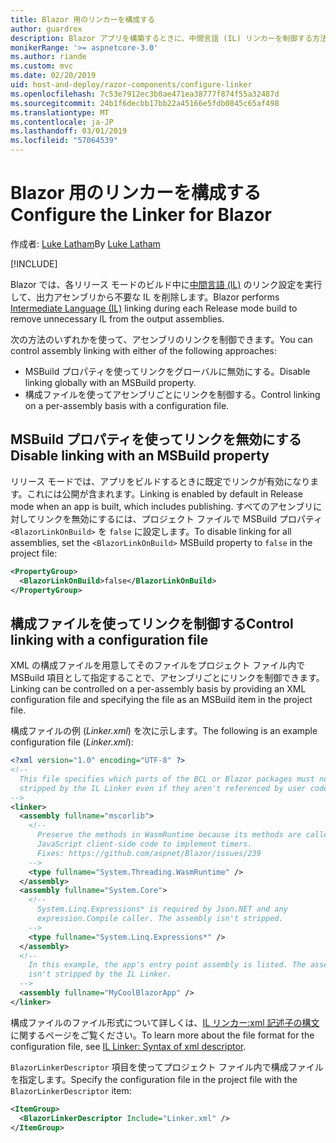 ```yaml
---
title: Blazor 用のリンカーを構成する
author: guardrex
description: Blazor アプリを構築するときに、中間言語 (IL) リンカーを制御する方法について説明します。
monikerRange: '>= aspnetcore-3.0'
ms.author: riande
ms.custom: mvc
ms.date: 02/20/2019
uid: host-and-deploy/razor-components/configure-linker
ms.openlocfilehash: 7c53e7912ec3b0ae471ea38777f874f55a32487d
ms.sourcegitcommit: 24b1f6decbb17bb22a45166e5fdb0845c65af498
ms.translationtype: MT
ms.contentlocale: ja-JP
ms.lasthandoff: 03/01/2019
ms.locfileid: "57064539"
---
```

# <a name="configure-the-linker-for-blazor"></a><span data-ttu-id="08bef-103">Blazor 用のリンカーを構成する</span><span class="sxs-lookup"><span data-stu-id="08bef-103">Configure the Linker for Blazor</span></span>

<span data-ttu-id="08bef-104">作成者: [Luke Latham](https://github.com/guardrex)</span><span class="sxs-lookup"><span data-stu-id="08bef-104">By [Luke Latham](https://github.com/guardrex)</span></span>

[!INCLUDE[](~/includes/razor-components-preview-notice.md)]

<span data-ttu-id="08bef-105">Blazor では、各リリース モードのビルド中に[中間言語 (IL)](/dotnet/standard/managed-code#intermediate-language--execution) のリンク設定を実行して、出力アセンブリから不要な IL を削除します。</span><span class="sxs-lookup"><span data-stu-id="08bef-105">Blazor performs [Intermediate Language (IL)](/dotnet/standard/managed-code#intermediate-language--execution) linking during each Release mode build to remove unnecessary IL from the output assemblies.</span></span>

<span data-ttu-id="08bef-106">次の方法のいずれかを使って、アセンブリのリンクを制御できます。</span><span class="sxs-lookup"><span data-stu-id="08bef-106">You can control assembly linking with either of the following approaches:</span></span>

* <span data-ttu-id="08bef-107">MSBuild プロパティを使ってリンクをグローバルに無効にする。</span><span class="sxs-lookup"><span data-stu-id="08bef-107">Disable linking globally with an MSBuild property.</span></span>
* <span data-ttu-id="08bef-108">構成ファイルを使ってアセンブリごとにリンクを制御する。</span><span class="sxs-lookup"><span data-stu-id="08bef-108">Control linking on a per-assembly basis with a configuration file.</span></span>

## <a name="disable-linking-with-an-msbuild-property"></a><span data-ttu-id="08bef-109">MSBuild プロパティを使ってリンクを無効にする</span><span class="sxs-lookup"><span data-stu-id="08bef-109">Disable linking with an MSBuild property</span></span>

<span data-ttu-id="08bef-110">リリース モードでは、アプリをビルドするときに既定でリンクが有効になります。これには公開が含まれます。</span><span class="sxs-lookup"><span data-stu-id="08bef-110">Linking is enabled by default in Release mode when an app is built, which includes publishing.</span></span> <span data-ttu-id="08bef-111">すべてのアセンブリに対してリンクを無効にするには、プロジェクト ファイルで MSBuild プロパティ `<BlazorLinkOnBuild>` を `false` に設定します。</span><span class="sxs-lookup"><span data-stu-id="08bef-111">To disable linking for all assemblies, set the `<BlazorLinkOnBuild>` MSBuild property to `false` in the project file:</span></span>

```xml
<PropertyGroup>
  <BlazorLinkOnBuild>false</BlazorLinkOnBuild>
</PropertyGroup>
```

## <a name="control-linking-with-a-configuration-file"></a><span data-ttu-id="08bef-112">構成ファイルを使ってリンクを制御する</span><span class="sxs-lookup"><span data-stu-id="08bef-112">Control linking with a configuration file</span></span>

<span data-ttu-id="08bef-113">XML の構成ファイルを用意してそのファイルをプロジェクト ファイル内で MSBuild 項目として指定することで、アセンブリごとにリンクを制御できます。</span><span class="sxs-lookup"><span data-stu-id="08bef-113">Linking can be controlled on a per-assembly basis by providing an XML configuration file and specifying the file as an MSBuild item in the project file.</span></span>

<span data-ttu-id="08bef-114">構成ファイルの例 (*Linker.xml*) を次に示します。</span><span class="sxs-lookup"><span data-stu-id="08bef-114">The following is an example configuration file (*Linker.xml*):</span></span>

```xml
<?xml version="1.0" encoding="UTF-8" ?>
<!--
  This file specifies which parts of the BCL or Blazor packages must not be
  stripped by the IL Linker even if they aren't referenced by user code.
-->
<linker>
  <assembly fullname="mscorlib">
    <!--
      Preserve the methods in WasmRuntime because its methods are called by 
      JavaScript client-side code to implement timers.
      Fixes: https://github.com/aspnet/Blazor/issues/239
    -->
    <type fullname="System.Threading.WasmRuntime" />
  </assembly>
  <assembly fullname="System.Core">
    <!--
      System.Linq.Expressions* is required by Json.NET and any 
      expression.Compile caller. The assembly isn't stripped.
    -->
    <type fullname="System.Linq.Expressions*" />
  </assembly>
  <!--
    In this example, the app's entry point assembly is listed. The assembly
    isn't stripped by the IL Linker.
  -->
  <assembly fullname="MyCoolBlazorApp" />
</linker>
```

<span data-ttu-id="08bef-115">構成ファイルのファイル形式について詳しくは、[IL リンカー:xml 記述子の構文](https://github.com/mono/linker/blob/master/src/linker/README.md#syntax-of-xml-descriptor)に関するページをご覧ください。</span><span class="sxs-lookup"><span data-stu-id="08bef-115">To learn more about the file format for the configuration file, see [IL Linker: Syntax of xml descriptor](https://github.com/mono/linker/blob/master/src/linker/README.md#syntax-of-xml-descriptor).</span></span>

<span data-ttu-id="08bef-116">`BlazorLinkerDescriptor` 項目を使ってプロジェクト ファイル内で構成ファイルを指定します。</span><span class="sxs-lookup"><span data-stu-id="08bef-116">Specify the configuration file in the project file with the `BlazorLinkerDescriptor` item:</span></span>

```xml
<ItemGroup>
  <BlazorLinkerDescriptor Include="Linker.xml" />
</ItemGroup>
```
